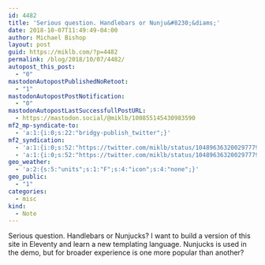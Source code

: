 ```yaml
---
id: 4482
title: 'Serious question. Handlebars or Nunju&#8230;&diams;'
date: 2018-10-07T11:49:49-04:00
author: Michael Bishop
layout: post
guid: https://miklb.com/?p=4482
permalink: /blog/2018/10/07/4482/
autopost_this_post:
  - "0"
mastodonAutopostPublishedNoRetoot:
  - "1"
mastodonAutopostPostNotification:
  - "0"
mastodonAutopostLastSuccessfullPostURL:
  - https://mastodon.social/@miklb/100855145430983590
mf2_mp-syndicate-to:
  - 'a:1:{i:0;s:22:"bridgy-publish_twitter";}'
mf2_syndication:
  - 'a:1:{i:0;s:52:"https://twitter.com/miklb/status/1048963632002977792";}'
  - 'a:1:{i:0;s:52:"https://twitter.com/miklb/status/1048963632002977792";}'
geo_weather:
  - 'a:2:{s:5:"units";s:1:"F";s:4:"icon";s:4:"none";}'
geo_public:
  - "1"
categories:
  - misc
kind:
  - Note
---
```

Serious question. Handlebars or Nunjucks? I want to build a version of this site in Eleventy and learn a new templating language. Nunjucks  is used in the demo, but for broader experience is one more popular than another?
